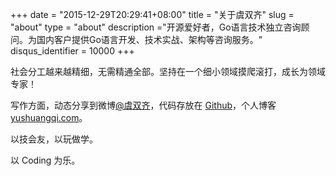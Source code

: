 +++
date = "2015-12-29T20:29:41+08:00" 
title = "关于虞双齐"
slug = "about"
type = "about"
description ="开源爱好者，Go语言技术独立咨询顾问。为国内客户提供Go语言开发、技术实战、架构等咨询服务。"
disqus_identifier = 10000
+++
 
 社会分工越来越精细，无需精通全部。坚持在一个细小领域摸爬滚打，成长为领域专家！

写作方面，动态分享到微博[@虞双齐][weibo]，代码存放在 [Github][mygithub]，个人博客[yushuangqi.com][myblog]。

以技会友，以玩做学。
            
以 Coding 为乐。


[weibo]: http://weibo.com/234665601 
[mygithub]: http://github.com/ysqi
[myblog]: https://yushuangqi.com

